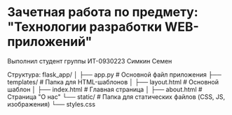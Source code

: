 # Зачетная работа по предмету: "Технологии разработки WEB-приложений"
Выполнил студент группы ИТ-0930223 Симкин Семен

Структура:
flask_app/
│
├── app.py               # Основной файл приложения
├── templates/           # Папка для HTML-шаблонов
│   ├── layout.html      # Основной шаблон
│   ├── index.html       # Главная страница
│   ├── about.html       # Страница "О нас"
└── static/              # Папка для статических файлов (CSS, JS, изображения)
    └── styles.css

